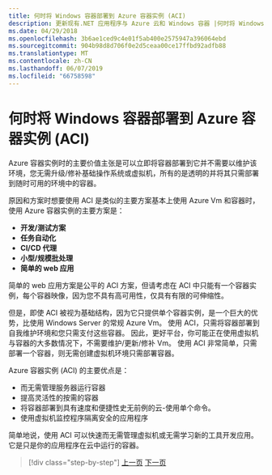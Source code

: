 ```yaml
---
title: 何时将 Windows 容器部署到 Azure 容器实例 (ACI)
description: 更新现有.NET 应用程序与 Azure 云和 Windows 容器 |何时将 Windows 容器部署到 Azure 容器实例 (ACI)
ms.date: 04/29/2018
ms.openlocfilehash: 3b6ae1ced9c4e01f5ab400e2575947a396064ebd
ms.sourcegitcommit: 904b98d8d706f0e2d5ceaa00ce17ffbd92adfb88
ms.translationtype: MT
ms.contentlocale: zh-CN
ms.lasthandoff: 06/07/2019
ms.locfileid: "66758598"
---
```

# <a name="when-to-deploy-windows-containers-to-azure-container-instances-aci"></a>何时将 Windows 容器部署到 Azure 容器实例 (ACI)

Azure 容器实例时的主要价值主张是可以立即将容器部署到它并不需要以维护该环境，您无需升级/修补基础操作系统或虚拟机，所有的是透明的并将其只需部署到随时可用的环境中的容器。

原因和方案时想要使用 ACI 是类似的主要方案基本上使用 Azure Vm 和容器时，使用 Azure 容器实例的主要方案是：

- **开发/测试方案**
- **任务自动化**
- **CI/CD 代理**
- **小型/规模批处理**
- **简单的 web 应用**

简单的 web 应用方案是公平的 ACI 方案，但请考虑在 ACI 中只能有一个容器实例，每个容器映像，因为您不具有高可用性，仅具有有限的可伸缩性。

但是，即使 ACI 被视为基础结构，因为它只提供单个容器实例，是一个巨大的优势，比使用 Windows Server 的常规 Azure Vm。 使用 ACI，只需将容器部署到自我维护环境和您只需支付这些容器。 因此，更好平台，你可能正在使用虚拟机与容器的大多数情况下，不需要维护/更新/修补 Vm。 使用 ACI 非常简单，只需部署一个容器，则无需创建虚拟机环境只需部署容器。

Azure 容器实例 (ACI) 的主要优点是：

- 而无需管理服务器运行容器
- 提高灵活性的按需的容器
- 将容器部署到具有速度和便捷性史无前例的云-使用单个命令。
- 使用虚拟机监控程序隔离安全的应用程序

简单地说，使用 ACI 可以快速而无需管理虚拟机或无需学习新的工具开发应用。 它是只是你的应用程序在云中运行的容器。

> [!div class="step-by-step"]
> [上一页](when-to-deploy-windows-containers-to-azure-vms-iaas-cloud.md)
> [下一页](when-to-deploy-windows-containers-to-azure-container-service-kubernetes.md)
